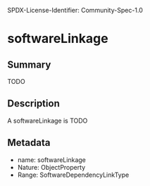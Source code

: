 SPDX-License-Identifier: Community-Spec-1.0

# softwareLinkage

## Summary

TODO

## Description

A softwareLinkage is TODO

## Metadata

- name: softwareLinkage
- Nature: ObjectProperty
- Range: SoftwareDependencyLinkType


